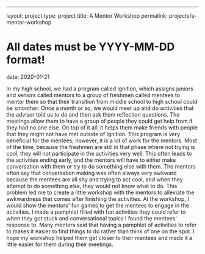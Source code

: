 ---
layout: project
type: project
title: A Mentor Workshop
permalink: projects/a-mentor-workshop
# All dates must be YYYY-MM-DD format!
date: 2020-01-21

In my high school, we had a program called Ignition, which assigns juniors and seniors called mentors to a group of freshmen called mentees to mentor them so that their transition from middle school to high school could be smoother. Once a month or so, we would meet up and do activities that the advisor told us to do and then ask them reflection questions. The meetings allow them to have a group of people they could get help from if they had no one else. On top of it all, it helps them make friends with people that they might not have met outside of Ignition.
This program is very beneficial for the mentees; however, it is a lot of work for the mentors. Most of the time, because the freshmen are still in that phase where not trying is cool, they will not participate in the activities very well. This often leads to the activities ending early, and the mentors will have to either make conversation with them or try to do something else with them. The mentors often say that conversation making was often always very awkward because the mentees are all shy and trying to act cool, and when they attempt to do something else, they would not know what to do.
This problem led me to create a little workshop with the mentors to alleviate the awkwardness that comes after finishing the activities. At the workshop, I would show the mentors' fun games to get the mentees to engage in the activities. I made a pamphlet filled with fun activities they could refer to when they got stuck and conversational topics I found the mentees' response to. Many mentors said that having a pamphlet of activities to refer to makes it easier to find things to do rather than think of one on the spot. I hope my workshop helped them get closer to their mentees and made it a little easier for them during their meetings.
